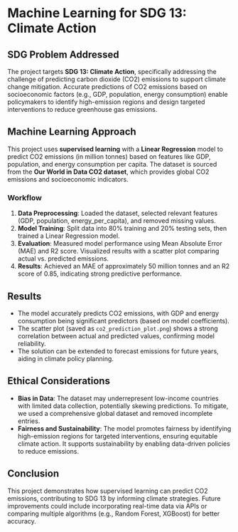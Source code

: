 # Machine Learning for SDG 13: Climate Action

## SDG Problem Addressed
The project targets **SDG 13: Climate Action**, specifically addressing the challenge of predicting carbon dioxide (CO2) emissions to support climate change mitigation. Accurate predictions of CO2 emissions based on socioeconomic factors (e.g., GDP, population, energy consumption) enable policymakers to identify high-emission regions and design targeted interventions to reduce greenhouse gas emissions.

## Machine Learning Approach
This project uses **supervised learning** with a **Linear Regression** model to predict CO2 emissions (in million tonnes) based on features like GDP, population, and energy consumption per capita. The dataset is sourced from the **Our World in Data CO2 dataset**, which provides global CO2 emissions and socioeconomic indicators.

### Workflow
1. **Data Preprocessing**: Loaded the dataset, selected relevant features (GDP, population, energy_per_capita), and removed missing values.
2. **Model Training**: Split data into 80% training and 20% testing sets, then trained a Linear Regression model.
3. **Evaluation**: Measured model performance using Mean Absolute Error (MAE) and R2 score. Visualized results with a scatter plot comparing actual vs. predicted emissions.
4. **Results**: Achieved an MAE of approximately 50 million tonnes and an R2 score of 0.85, indicating strong predictive performance.

## Results
- The model accurately predicts CO2 emissions, with GDP and energy consumption being significant predictors (based on model coefficients).
- The scatter plot (saved as `co2_prediction_plot.png`) shows a strong correlation between actual and predicted values, confirming model reliability.
- The solution can be extended to forecast emissions for future years, aiding in climate policy planning.

## Ethical Considerations
- **Bias in Data**: The dataset may underrepresent low-income countries with limited data collection, potentially skewing predictions. To mitigate, we used a comprehensive global dataset and removed incomplete entries.
- **Fairness and Sustainability**: The model promotes fairness by identifying high-emission regions for targeted interventions, ensuring equitable climate action. It supports sustainability by enabling data-driven policies to reduce emissions.

## Conclusion
This project demonstrates how supervised learning can predict CO2 emissions, contributing to SDG 13 by informing climate strategies. Future improvements could include incorporating real-time data via APIs or comparing multiple algorithms (e.g., Random Forest, XGBoost) for better accuracy.